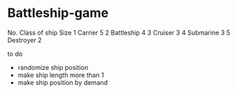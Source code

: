 # Battleship-game

No.	Class of ship	Size
1	Carrier	        5
2	Battleship	    4
3	Cruiser	        3
4	Submarine	    3
5	Destroyer   	2

to do
- randomize ship position
- make ship length more than 1
- make ship position by demand
